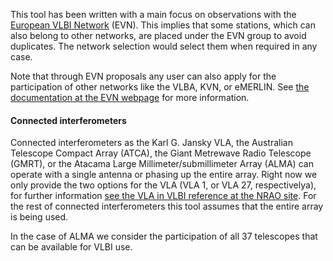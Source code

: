 


This tool has been written with a main focus on observations with the [European VLBI Network](https://www.evlbi.org) (EVN). This implies that some stations, which can also belong to other networks, are placed under the EVN group to avoid duplicates. The network selection would select them when required in any case.

Note that through EVN proposals any user can also apply for the participation of other networks like the VLBA, KVN, or eMERLIN. See [the documentation at the EVN webpage](https://www.evlbi.org/using-evn) for more information.


#### Connected interferometers

Connected interferometers as the Karl G. Jansky VLA, the Australian Telescope Compact Array (ATCA), the Giant Metrewave Radio Telescope (GMRT), or the Atacama Large Millimeter/submillimeter Array (ALMA) can operate with a single antenna or phasing up the entire array. Right now we only provide the two options for the VLA (VLA 1, or VLA 27, respectivelya), for further information [see the VLA in VLBI reference at the NRAO site](https://science.nrao.edu/facilities/vla/docs/manuals/obsguide/modes/vlbi). For the rest of connected interferometers this tool assumes that the entire array is being used.

In the case of ALMA we consider the participation of all 37 telescopes that can be available for VLBI use.









